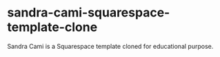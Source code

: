 # sandra-cami-squarespace-template-clone
Sandra Cami is a Squarespace template cloned for educational purpose.
